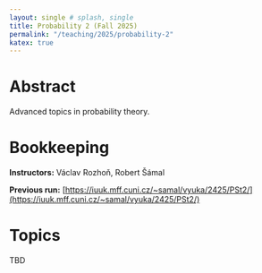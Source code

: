 ```yaml
---
layout: single # splash, single
title: Probability 2 (Fall 2025)
permalink: "/teaching/2025/probability-2"
katex: true
---
```


# Abstract

Advanced topics in probability theory.

# Bookkeeping

**Instructors:** Václav Rozhoň, Robert Šámal

**Previous run:** [https://iuuk.mff.cuni.cz/~samal/vyuka/2425/PSt2/](https://iuuk.mff.cuni.cz/~samal/vyuka/2425/PSt2/)

# Topics

TBD